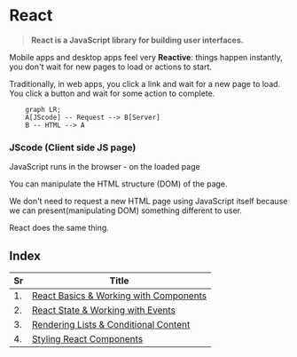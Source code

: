 # React

> **React is a JavaScript library for building user interfaces.**

Mobile apps and desktop apps feel very **Reactive**: things happen instantly, you don't wait for new pages to load or actions to start.

Traditionally, in web apps, you click a link and wait for a new page to load. You click a button and wait for some action to complete.

```mermaid
    graph LR;
    A[JScode] -- Request --> B[Server]
    B -- HTML --> A
```

### JScode (Client side JS page)
JavaScript runs in the browser - on the loaded page

You can manipulate the HTML structure (DOM) of the page.

We don't need to request a new HTML page using JavaScript itself because we can present(manipulating DOM) something different to user.

React does the same thing.

## Index

| Sr | Title |
|--|--------------------------------------------|
| 1. | [ React Basics & Working with Components](./ReadMeDocumentation/1.%20React%20Basics%20%26%20Working%20with%20Components.md) | 
| 2. | [ React State & Working with Events](./ReadMeDocumentation/2.%20React%20State%20%26%20Working%20with%20Events.md) |
| 3. | [ Rendering Lists & Conditional Content](./ReadMeDocumentation/3.%20Rendering%20Lists%20%26%20Conditional%20Content.md) |
| 4. | [ Styling React Components](./ReadMeDocumentation/4.%20Styling%20React%20Components.md) |